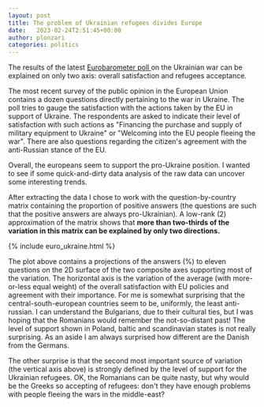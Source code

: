 ```yaml
---
layout: post
title: The problem of Ukrainian refugees divides Europe
date:   2023-02-24T2:51:45+00:00
author: plonzari
categories: politics
---
```


The results of the latest
<a href="https://europa.eu/eurobarometer/surveys/detail/2872"> 
Eurobarometer poll </a> on the Ukrainian war can be explained on only two 
axis: overall satisfaction and refugees acceptance.

<!--more-->

The most recent survey of the public opinion in the European Union 
contains a dozen questions directly pertaining to the war in Ukraine. The 
poll tries to gauge the satisfaction with the actions taken by the EU in 
support of Ukraine. The respondents are asked to indicate their 
level of satisfaction with such actions as 
"Financing the purchase and supply of military equipment to Ukraine"
or 
"Welcoming into the EU people fleeing the war". There are also questions 
regarding the citizen's agreement with the anti-Russian stance of the EU.

Overall, the europeans seem to support the pro-Ukraine position. I wanted 
to  see if some quick-and-dirty data analysis of the raw data can 
uncover some interesting trends.

After extracting the data I chose to work with the question-by-country 
matrix containing the proportion of positive answers (the questions are such
that the positive answers  are always pro-Ukrainian). 
A low-rank (2) approximation of the matrix shows that 
**more than two-thirds of the variation in this matrix can be explained 
by only two directions.**



{% include euro_ukraine.html %}

The plot above contains a projections of the answers (%) 
to eleven questions on the 2D surface of the two composite axes 
supporting most of the variation. The horizontal axis is the variation
of the average (with more-or-less equal weight) of the overall 
satisfaction with EU policies and agreement with their importance. For 
me is somewhat surprising that the central-south-european countries seem 
to be, uniformly, the least anti-russian. I can understand the Bulgarians, 
due to their cultural ties, but I was hoping that the Romanians would
remember the not-so-distant past!
The level of support shown in Poland, baltic and scandinavian states is 
not really surprising. As an aside I am always surprised how different 
are the Danish from the Germans.

The other surprise is that the second most important source of variation 
(the vertical axis above) is strongly defined  by the level of support for 
the Ukrainian refugees. OK, the Romanians can be quite nasty, but why would
be the Greeks so accepting of refugees: don't they have enough problems 
with people fleeing the wars in the middle-east?
  
